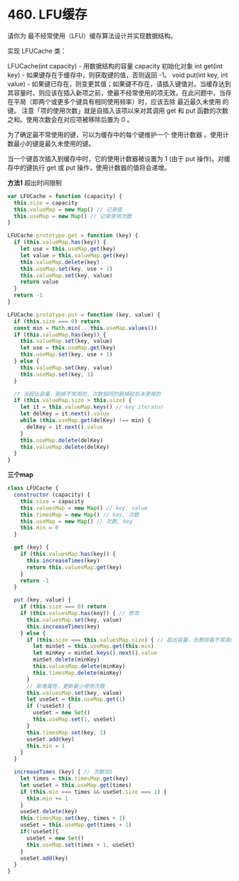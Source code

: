 # 460. LFU缓存
请你为 最不经常使用（LFU）缓存算法设计并实现数据结构。

实现 LFUCache 类：

LFUCache(int capacity) - 用数据结构的容量 capacity 初始化对象
int get(int key) - 如果键存在于缓存中，则获取键的值，否则返回 -1。
void put(int key, int value) - 如果键已存在，则变更其值；如果键不存在，请插入键值对。当缓存达到其容量时，则应该在插入新项之前，使最不经常使用的项无效。在此问题中，当存在平局（即两个或更多个键具有相同使用频率）时，应该去除 最近最久未使用 的键。
注意「项的使用次数」就是自插入该项以来对其调用 get 和 put 函数的次数之和。使用次数会在对应项被移除后置为 0 。

为了确定最不常使用的键，可以为缓存中的每个键维护一个 使用计数器 。使用计数最小的键是最久未使用的键。

当一个键首次插入到缓存中时，它的使用计数器被设置为 1 (由于 put 操作)。对缓存中的键执行 get 或 put 操作，使用计数器的值将会递增。

**方法1**
超出时间限制
```js
var LFUCache = function (capacity) {
  this.size = capacity
  this.valueMap = new Map() // 记录值
  this.useMap = new Map() // 记录使用次数
}

LFUCache.prototype.get = function (key) {
  if (this.valueMap.has(key)) {
    let use = this.useMap.get(key)
    let value = this.valueMap.get(key)
    this.valueMap.delete(key)
    this.useMap.set(key, use + 1)
    this.valueMap.set(key, value)
    return value
  }
  return -1
}

LFUCache.prototype.put = function (key, value) {
  if (this.size === 0) return
  const min = Math.min(...this.useMap.values())
  if (this.valueMap.has(key)) {
    this.valueMap.set(key, value)
    let use = this.useMap.get(key)
    this.useMap.set(key, use + 1)
  } else {
    this.valueMap.set(key, value)
    this.useMap.set(key, 1)
  }

  // 当超出容量，删掉不常用的，次数相同的删掉较前未使用的
  if (this.valueMap.size > this.size) {
    let it = this.valueMap.keys() // key iterator
    let delKey = it.next().value
    while (this.useMap.get(delKey) !== min) {
      delKey = it.next().value
    }
    this.useMap.delete(delKey)
    this.valueMap.delete(delKey)
  }
}
```


**三个map**
```js
class LFUCache {
  constructor (capacity) {
    this.size = capacity
    this.valuesMap = new Map() // key, value
    this.timesMap = new Map() // key, 次数
    this.useMap = new Map() // 次数, key
    this.min = 0
  }

  get (key) {
    if (this.valuesMap.has(key)) {
      this.increaseTimes(key)
      return this.valuesMap.get(key)
    }
    return -1
  }

  put (key, value) {
    if (this.size === 0) return
    if (this.valuesMap.has(key)) { // 修改
      this.valuesMap.set(key, value)
      this.increaseTimes(key)
    } else {
      if (this.size === this.valuesMap.size) { // 超出容量，先删除最不常用的
        let minSet = this.useMap.get(this.min)
        let minKey = minSet.keys().next().value
        minSet.delete(minKey)
        this.valuesMap.delete(minKey)
        this.timesMap.delete(minKey)
      }
      // 新增属性，更新最小使用次数
      this.valuesMap.set(key, value)
      let useSet = this.useMap.get(1)
      if (!useSet) {
        useSet = new Set()
        this.useMap.set(1, useSet)
      }
      this.timesMap.set(key, 1)
      useSet.add(key)
      this.min = 1
    }
  }

  increaseTimes (key) { // 次数加1
    let times = this.timesMap.get(key)
    let useSet = this.useMap.get(times)
    if (this.min === times && useSet.size === 1) {
      this.min += 1
    }
    useSet.delete(key) 
    this.timesMap.set(key, times + 1)
    useSet = this.useMap.get(times + 1)
    if(!useSet){
      useSet = new Set()
      this.useMap.set(times + 1, useSet)
    }
    useSet.add(key)
  }
}
```